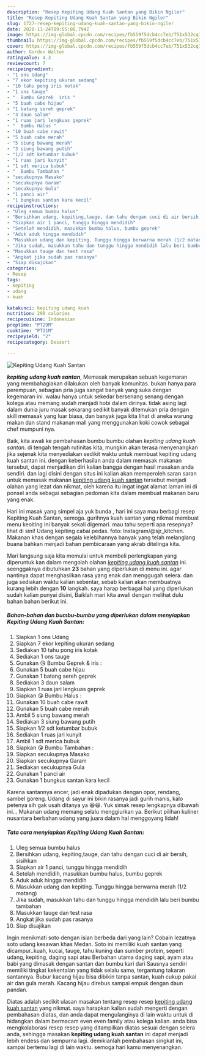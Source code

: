 ```yaml
---
description: "Resep Kepiting Udang Kuah Santan yang Bikin Ngiler"
title: "Resep Kepiting Udang Kuah Santan yang Bikin Ngiler"
slug: 1727-resep-kepiting-udang-kuah-santan-yang-bikin-ngiler
date: 2020-11-24T09:55:06.794Z
image: https://img-global.cpcdn.com/recipes/fb559f5dcb4cc7eb/751x532cq70/kepiting-udang-kuah-santan-foto-resep-utama.jpg
thumbnail: https://img-global.cpcdn.com/recipes/fb559f5dcb4cc7eb/751x532cq70/kepiting-udang-kuah-santan-foto-resep-utama.jpg
cover: https://img-global.cpcdn.com/recipes/fb559f5dcb4cc7eb/751x532cq70/kepiting-udang-kuah-santan-foto-resep-utama.jpg
author: Gordon Walton
ratingvalue: 4.3
reviewcount: 7
recipeingredient:
- "1 ons Udang"
- "7 ekor kepiting ukuran sedang"
- "10 tahu pong iris kotak"
- "1 ons tauge"
- "  Bumbu Geprek  iris "
- "5 buah cabe hijau"
- "1 batang sereh geprek"
- "3 daun salam"
- "1 ruas jari lengkuas geprek"
- "  Bumbu Halus "
- "10 buah cabe rawit"
- "5 buah cabe merah"
- "5 siung bawang merah"
- "3 siung bawang putih"
- "1/2 sdt ketumbar bubuk"
- "1 ruas jari kunyit"
- "1 sdt merica bubuk"
- "  Bumbu Tambahan "
- "secukupnya Masako"
- "secukupnya Garam"
- "secukupnya Gula"
- "1 panci air"
- "1 bungkus santan kara kecil"
recipeinstructions:
- "Uleg semua bumbu halus"
- "Bersihkan udang, kepiting,tauge, dan tahu dengan cuci di air bersih, sisihkan"
- "Siapkan air 1 panci, tunggu hingga mendidih"
- "Setelah mendidih, masukkan bumbu halus, bumbu geprek"
- "Aduk aduk hingga mendidih"
- "Masukkan udang dan kepiting. Tunggu hingga berwarna merah (1/2 matang)"
- "Jika sudah, masukkan tahu dan tunggu hingga mendidih lalu beri bumbu tambahan"
- "Masukkan tauge dan test rasa"
- "Angkat jika sudah pas rasanya"
- "Siap disajikan"
categories:
- Resep
tags:
- kepiting
- udang
- kuah

katakunci: kepiting udang kuah 
nutrition: 290 calories
recipecuisine: Indonesian
preptime: "PT29M"
cooktime: "PT31M"
recipeyield: "2"
recipecategory: Dessert

---
```



![Kepiting Udang Kuah Santan](https://img-global.cpcdn.com/recipes/fb559f5dcb4cc7eb/751x532cq70/kepiting-udang-kuah-santan-foto-resep-utama.jpg)

<b><i>kepiting udang kuah santan</i></b>, Memasak merupakan sebuah kegemaran yang membahagiakan dilakukan oleh banyak komunitas. bukan hanya para perempuan, sebagian pria juga sangat banyak yang suka dengan kegemaran ini. walau hanya untuk sekedar bersenang senang dengan kolega atau memang sudah menjadi hobi dalam dirinya. tidak asing lagi dalam dunia juru masak sekarang sedikit banyak ditemukan pria dengan skill memasak yang luar biasa, dan banyak juga kita lihat di aneka warung makan dan stand makanan mall yang menggunakan koki cowok sebagai chef mumpuni nya.

Baik, kita awali ke pembahasan bumbu bumbu olahan <i>kepiting udang kuah santan</i>. di tengah tengah rutinitas kita, mungkin akan terasa menyenangkan jika sejenak kita menyediakan sedikit waktu untuk membuat kepiting udang kuah santan ini. dengan keberhasilan anda dalam memasak makanan tersebut, dapat menjadikan diri kalian bangga dengan hasil masakan anda sendiri. dan lagi disini dengan situs ini kalian akan memperoleh saran saran untuk memasak makanan <u>kepiting udang kuah santan</u> tersebut menjadi olahan yang lezat dan nikmat, oleh karena itu ingat ingat alamat laman ini di ponsel anda sebagai sebagian pedoman kita dalam membuat makanan baru yang enak.

Hari ini masak yang simpel aja yuk bunda , hari ini saya mau berbagi resep Kepiting Kuah Santan, semoga. gurihnya kuah santan yang nikmat membuat menu keoiting ini banyak sekali digemari. mau tahu seperti apa resepnya? lihat di sini! Udang kepiting cabai pedas. foto: Instagram/@sjr_kitchen. Makanan khas dengan segala kelebihannya banyak yang telah melanglang buana bahkan menjadi bahan pembicaraan yang akrab ditelinga kita.


Mari langsung saja kita memulai untuk membeli perlengkapan yang diperuntuk kan dalam mengolah olahan <u><i>kepiting udang kuah santan</i></u> ini. seenggaknya dibutuhkan <b>23</b> bahan yang diperlukan di menu ini. agar nantinya dapat menghasilkan rasa yang enak dan menggugah selera. dan juga sediakan waktu kalian sebentar, sebab kalian akan membuatnya kurang lebih dengan <b>10</b> langkah. saya harap berbagai hal yang diperlukan sudah kalian punyai disini, Baiklah mari kita awali dengan melihat dulu bahan bahan berikut ini.

<!--inarticleads1-->

##### Bahan-bahan dan bumbu-bumbu yang diperlukan dalam menyiapkan Kepiting Udang Kuah Santan:

1. Siapkan 1 ons Udang
1. Siapkan 7 ekor kepiting ukuran sedang
1. Sediakan 10 tahu pong iris kotak
1. Sediakan 1 ons tauge
1. Gunakan  😘 Bumbu Geprek &amp; iris :
1. Gunakan 5 buah cabe hijau
1. Gunakan 1 batang sereh geprek
1. Sediakan 3 daun salam
1. Siapkan 1 ruas jari lengkuas geprek
1. Siapkan  😘 Bumbu Halus :
1. Gunakan 10 buah cabe rawit
1. Gunakan 5 buah cabe merah
1. Ambil 5 siung bawang merah
1. Sediakan 3 siung bawang putih
1. Siapkan 1/2 sdt ketumbar bubuk
1. Sediakan 1 ruas jari kunyit
1. Ambil 1 sdt merica bubuk
1. Siapkan  😘 Bumbu Tambahan :
1. Siapkan secukupnya Masako
1. Siapkan secukupnya Garam
1. Sediakan secukupnya Gula
1. Gunakan 1 panci air
1. Gunakan 1 bungkus santan kara kecil


Karena santannya encer, jadi enak dipadukan dengan opor, rendang, sambel goreng. Udang di sayur ini bikin rasanya jadi gurih manis, kalo petenya sih gak usah ditanya ya 😆😆. Yuk simak resep lengkapnya dibawah ini… Makanan udang memang selalu menggiurkan ya. Berikut pilihan kuliner nusantara berbahan udang yang juara dalam hal menggoyang lidah! 

<!--inarticleads2-->

##### Tata cara menyiapkan Kepiting Udang Kuah Santan:

1. Uleg semua bumbu halus
1. Bersihkan udang, kepiting,tauge, dan tahu dengan cuci di air bersih, sisihkan
1. Siapkan air 1 panci, tunggu hingga mendidih
1. Setelah mendidih, masukkan bumbu halus, bumbu geprek
1. Aduk aduk hingga mendidih
1. Masukkan udang dan kepiting. Tunggu hingga berwarna merah (1/2 matang)
1. Jika sudah, masukkan tahu dan tunggu hingga mendidih lalu beri bumbu tambahan
1. Masukkan tauge dan test rasa
1. Angkat jika sudah pas rasanya
1. Siap disajikan


Ingin menikmati soto dengan isian berbeda dari yang lain? Cobain lezatnya soto udang kesawan khas Medan. Soto ini memiliki kuah santan yang dicampur..kuah, kucai, tauge, tahu kuning dan sumber protein, seperti udang, kepiting, daging sapi atau Berbahan utama daging sapi, ayam atau babi yang dimasak dengan santan dan bumbu kari dari Sausnya sendiri memiliki tingkat kekentalan yang tidak selalu sama, tergantung takaran santannya. Bubur kacang hijau bisa dibikin tanpa santan, kuah cukup pakai air dan gula merah. Kacang hijau direbus sampai empuk dengan daun pandan. 

Diatas adalah sedikit ulasan masakan tentang resep resep <u>kepiting udang kuah santan</u> yang nikmat. saya harapkan kalian sudah mengerti dengan pembahasan diatas, dan anda dapat mengulanginya di lain waktu untuk di hidangkan dalam bermacam even even family atau kolega kalian. anda bisa mengkolaborasi resep resep yang ditampilkan diatas sesuai dengan selera anda, sehingga masakan <b>kepiting udang kuah santan</b> ini dapat menjadi lebih endess dan sempurna lagi. demikianlah pembahasan singkat ini, sampai bertemu lagi di lain waktu. semoga hari kamu menyenangkan.
